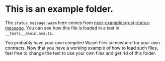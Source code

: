 This is an example folder.
==========================

The `status_message.wasm` here comes from [near-examples/rust-status-message][1]. You can see how this file is loaded in a test in `__tests__/main.ava.ts`.

You probably have your own compiled Wasm files somewhere for your own contracts. Now that you have a working example of how to load such files, feel free to change the test to use your own files and get rid of this folder.

  [1]: https://github.com/near-examples/rust-status-message/tree/4e4767db257b748950bb3393352e2fff6c8e9b17